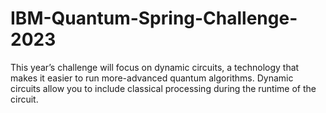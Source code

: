 # IBM-Quantum-Spring-Challenge-2023
This year’s challenge will focus on dynamic circuits, a technology that makes it easier to run more-advanced quantum algorithms. Dynamic circuits allow you to include classical processing during the runtime of the circuit.
